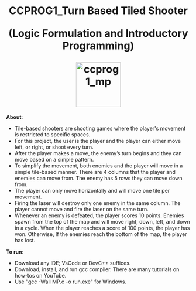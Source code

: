 <h1 align="center">
CCPROG1_Turn Based Tiled Shooter

(Logic Formulation and Introductory Programming)

   <img width="122" alt="ccprog1_mp" src="https://user-images.githubusercontent.com/92857538/215101132-bee34d42-e1dc-4ac0-a72c-6d91c888e93d.png">
</h1>

**About**:   
   - Tile-based shooters are shooting games where the player's movement is restricted to specific spaces. 
   - For this project, the user is the player and the player can either move left, or right, or shoot every turn. 
   - After the player makes a move, the enemy’s turn begins and they can move based on a simple pattern. 
   - To simplify the movement, both enemies and the player will move in a simple tile-based manner. There are 4 columns that the player and enemies can move from. The enemy has 5 rows they can move down from. 
   - The player can only move horizontally and will move one tile per movement. 
   - Firing the laser will destroy only one enemy in the same column. The player cannot move and fire the laser on the same turn. 
   - Whenever an enemy is defeated, the player scores 10 points. Enemies spawn from the top of the map and will move right, down, left, and down in a cycle. When the player reaches a score of 100 points, the player has won. Otherwise, If the enemies reach the bottom of the map, the player has lost.


**To run**:

   - Download any IDE; VsCode or DevC++ suffices.
   - Download, install, and run gcc compiler. There are many tutorials on how-tos on YouTube. 
   - Use "gcc -Wall MP.c -o run.exe" for Windows.

